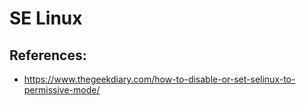 # SE Linux

## References:
- https://www.thegeekdiary.com/how-to-disable-or-set-selinux-to-permissive-mode/